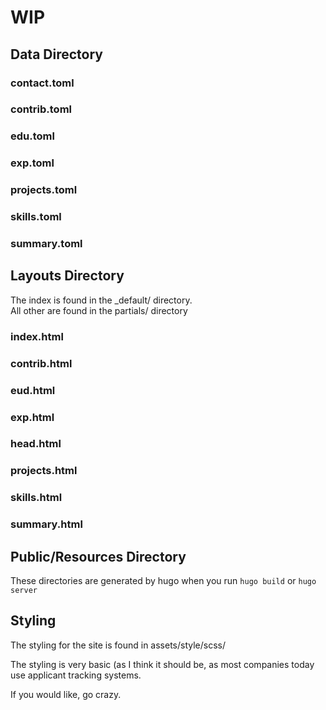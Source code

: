 # WIP

## Data Directory
### contact.toml
### contrib.toml
### edu.toml
### exp.toml
### projects.toml
### skills.toml
### summary.toml


## Layouts Directory
The index is found in the _default/ directory.  
All other are found in the partials/ directory

### index.html

### contrib.html
### eud.html
### exp.html
### head.html
### projects.html
### skills.html
### summary.html

## Public/Resources Directory
These directories are generated by hugo when you run
``` hugo build ``` or ```hugo server```


## Styling
The styling for the site is found in assets/style/scss/  

The styling is very basic (as I think it should be, as most companies
today use applicant tracking systems.

If you would like, go crazy.
